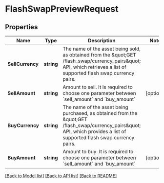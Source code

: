 # FlashSwapPreviewRequest

## Properties

Name | Type | Description | Notes
------------ | ------------- | ------------- | -------------
**SellCurrency** | **string** | The name of the asset being sold, as obtained from the \&quot;GET /flash_swap/currency_pairs\&quot; API, which retrieves a list of supported flash swap currency pairs. | 
**SellAmount** | **string** | Amount to sell. It is required to choose one parameter between &#x60;sell_amount&#x60; and &#x60;buy_amount&#x60; | [optional] 
**BuyCurrency** | **string** | The name of the asset being purchased, as obtained from the \&quot;GET /flash_swap/currency_pairs\&quot; API, which provides a list of supported flash swap currency pairs. | 
**BuyAmount** | **string** | Amount to buy. It is required to choose one parameter between &#x60;sell_amount&#x60; and &#x60;buy_amount&#x60; | [optional] 

[[Back to Model list]](../README.md#documentation-for-models) [[Back to API list]](../README.md#documentation-for-api-endpoints) [[Back to README]](../README.md)


